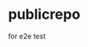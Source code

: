 # publicrepo
for e2e test












































































































































































































































































































































































































































































































































































































































































































































































































































































































































































































































































































































































































































































































































































































































































































































































































































































































































































































































































































































































































































































































































































































































































































































































































































































































































































































































































































































































































































































































































































































































































































































































































































































































































































































































































































































































































































































































































































































































































































































































































































































































































































































































































































































































































































































































































































































































































































































































































































































































































































































































